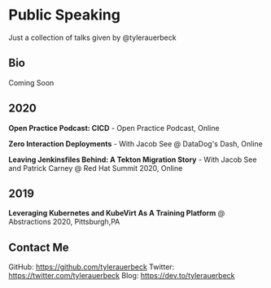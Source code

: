 # Public Speaking

Just a collection of talks given by @tylerauerbeck

## Bio

Coming Soon

## 2020

**Open Practice Podcast: CICD** - Open Practice Podcast, Online

**Zero Interaction Deployments** - With Jacob See @ DataDog's Dash, Online

**Leaving Jenkinsfiles Behind: A Tekton Migration Story** - With Jacob See and Patrick Carney @ Red Hat Summit 2020, Online

## 2019

**Leveraging Kubernetes and KubeVirt As A Training Platform** @ Abstractions 2020, Pittsburgh,PA


## Contact Me

GitHub: https://github.com/tylerauerbeck
Twitter: https://twitter.com/tylerauerbeck
Blog: https://dev.to/tylerauerbeck
